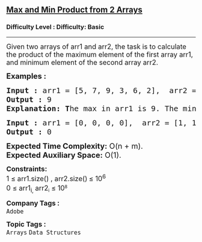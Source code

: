 <h2><a href="https://www.geeksforgeeks.org/problems/product-of-maximum-in-first-array-and-minimum-in-second3943/1?page=1&category=Arrays&difficulty=Basic&status=unsolved,attempted&sortBy=submissions">Max and Min Product from 2 Arrays</a></h2><h3>Difficulty Level : Difficulty: Basic</h3><hr><div class="problems_problem_content__Xm_eO"><p><span style="font-size: 18px;">Given two arrays of arr1 and arr2, the task is to calculate the product of the maximum element of the first array arr1, and minimum element of the second array arr2.</span></p>
<p><span style="font-size: 20px;"><strong>Examples :</strong></span></p>
<pre><span style="font-size: 20px;"><strong>Input :</strong> arr1 = [5, 7, 9, 3, 6, 2],  arr2 = [1, 2, 6, 1, 9]
<strong>Output :</strong> 9
<strong>Explanation: T</strong>he max in arr1 is 9. The min element in arr2 is 1. The product is 9*1 = 9.
</span></pre>
<pre><span style="font-size: 20px;"><strong>Input :</strong> arr1 = [0, 0, 0, 0],  arr2 = [1, 1, 2]<br><strong>Output :</strong> 0
</span></pre>
<p><span style="font-size: 20px;"><strong>Expected Time Complexity:</strong> O(n + m).<br><strong>Expected Auxiliary Space:</strong> O(1).</span></p>
<p><span style="font-size: 18px;"><strong>Constraints:</strong><br>1 ≤ arr1.size() , arr2.size()<sub>&nbsp;</sub>≤ 10<sup>6</sup><br>0 ≤ arr1<sub>i,&nbsp;</sub></span><span style="font-size: 18px;">arr2</span><sub>i</sub><span style="font-size: 18px;">&nbsp;≤ 10</span><sup>8</sup></p></div><p><span style=font-size:18px><strong>Company Tags : </strong><br><code>Adobe</code>&nbsp;<br><p><span style=font-size:18px><strong>Topic Tags : </strong><br><code>Arrays</code>&nbsp;<code>Data Structures</code>&nbsp;